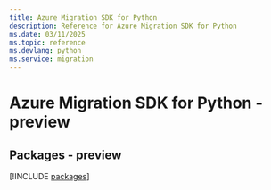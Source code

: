 ```yaml
---
title: Azure Migration SDK for Python
description: Reference for Azure Migration SDK for Python
ms.date: 03/11/2025
ms.topic: reference
ms.devlang: python
ms.service: migration
---
```

# Azure Migration SDK for Python - preview
## Packages - preview
[!INCLUDE [packages](migration-index.md)]